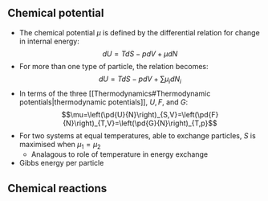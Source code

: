 ## Chemical potential
- The chemical potential $\mu$ is defined by the differential relation for change in internal energy:
$$dU=TdS-pdV+\mu dN$$
- For more than one type of particle, the relation becomes:
$$dU=TdS-pdV+\sum \mu_i dN_i$$
- In terms of the three [[Thermodynamics#Thermodynamic potentials|thermodynamic potentials]], $U, F$, and $G$:
$$\mu=\left(\pd{U}{N}\right)_{S,V}=\left(\pd{F}{N}\right)_{T,V}=\left(\pd{G}{N}\right)_{T,p}$$
- For two systems at equal temperatures, able to exchange particles, $S$ is maximised when $\mu_1=\mu_2$
	- Analagous to role of temperature in energy exchange
- Gibbs energy per particle

## Chemical reactions
